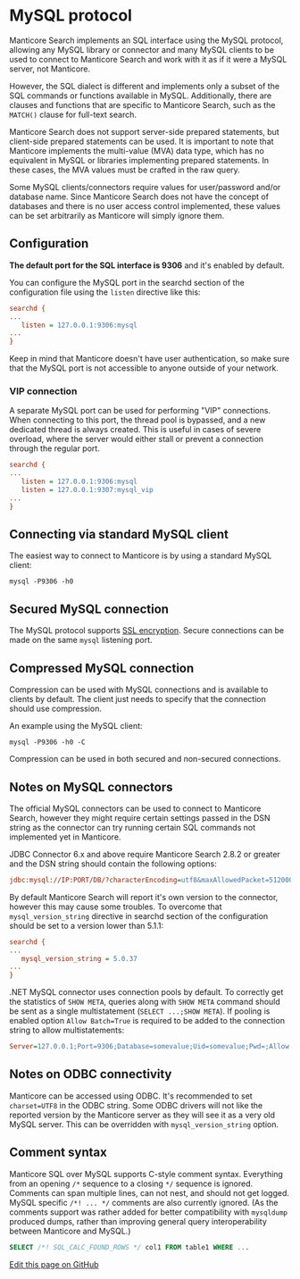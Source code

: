 # MySQL protocol

Manticore Search implements an SQL interface using the MySQL protocol, allowing any MySQL library or connector and many MySQL clients to be used to connect to Manticore Search and work with it as if it were a MySQL server, not Manticore.

However, the SQL dialect is different and implements only a subset of the SQL commands or functions available in MySQL. Additionally, there are clauses and functions that are specific to Manticore Search, such as the `MATCH()` clause for full-text search.

Manticore Search does not support server-side prepared statements, but client-side prepared statements can be used. It is important to note that Manticore implements the multi-value (MVA) data type, which has no equivalent in MySQL or libraries implementing prepared statements. In these cases, the MVA values must be crafted in the raw query.

Some MySQL clients/connectors require values for user/password and/or database name. Since Manticore Search does not have the concept of databases and there is no user access control implemented, these values can be set arbitrarily as Manticore will simply ignore them.

## Configuration

**The default port for the SQL interface is 9306** and it's enabled by default. 

You can configure the MySQL port in the searchd section of the configuration file using the `listen` directive like this:

```ini
searchd {
...
   listen = 127.0.0.1:9306:mysql
...
}
``` 

Keep in mind that Manticore doesn't have user authentication, so make sure that the MySQL port is not accessible to anyone outside of your network.

### VIP connection
A separate MySQL port can be used for performing "VIP" connections. When connecting to this port, the thread pool is bypassed, and a new dedicated thread is always created. This is useful in cases of severe overload, where the server would either stall or prevent a connection through the regular port.

```ini
searchd {
...
   listen = 127.0.0.1:9306:mysql
   listen = 127.0.0.1:9307:mysql_vip
...
}
``` 

## Connecting via standard MySQL client
The easiest way to connect to Manticore is by using a standard MySQL client:

```shell
mysql -P9306 -h0
```

## Secured MySQL connection

The MySQL protocol supports [SSL encryption](../Security/SSL.md). Secure connections can be made on the same `mysql` listening port.

## Compressed MySQL connection

Compression can be used with MySQL connections and is available to clients by default. The client just needs to specify that the connection should use compression.

An example using the MySQL client:

```shell
mysql -P9306 -h0 -C
```

Compression can be used in both secured and non-secured connections.
 
## Notes on MySQL connectors
The official MySQL connectors can be used to connect to Manticore Search, however they might require certain settings passed in the DSN string as the connector can try running certain SQL commands not implemented yet in Manticore.

JDBC Connector 6.x and above require Manticore Search 2.8.2 or greater and the DSN string should contain the following options:
```ini
jdbc:mysql://IP:PORT/DB/?characterEncoding=utf8&maxAllowedPacket=512000&serverTimezone=XXX
```

By default Manticore Search will report it's own version to the connector, however this may cause some troubles. To overcome that `mysql_version_string` directive in searchd section of the configuration should be set to a version lower than 5.1.1:

```ini
searchd {
...
   mysql_version_string = 5.0.37
...
}
``` 

.NET MySQL connector uses connection pools by default. To correctly get the statistics of `SHOW META`, queries along with `SHOW META` command should be sent as a single multistatement (`SELECT ...;SHOW META`). If pooling is enabled option `Allow Batch=True` is required to be added to the connection string to allow multistatements:
```ini
Server=127.0.0.1;Port=9306;Database=somevalue;Uid=somevalue;Pwd=;Allow Batch=True;
```

## Notes on ODBC connectivity
Manticore can be accessed using ODBC. It's recommended to set `charset=UTF8` in the ODBC string. Some ODBC drivers will not like the reported version by the Manticore server as they will see it as a very old MySQL server. This can be overridden with `mysql_version_string` option.

## Comment syntax

Manticore SQL over MySQL supports C-style comment syntax. Everything from an opening `/*` sequence to a closing `*/` sequence is ignored. Comments can span multiple lines, can not nest, and should not get logged. MySQL specific `/*! ... */` comments are also currently ignored. (As the comments support was rather added for better compatibility with `mysqldump` produced dumps, rather than improving general query interoperability between Manticore and MySQL.)

```sql
SELECT /*! SQL_CALC_FOUND_ROWS */ col1 FROM table1 WHERE ...
```

[Edit this page on GitHub](https://github.com/manticoresoftware/manticoresearch/tree/master/manual/Connecting_to_the_server/MySQL_protocol.md)

<!-- proofread -->